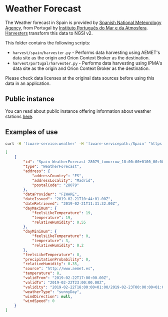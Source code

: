 # Weather Forecast

The Weather forecast in Spain is provided by 
[Spanish National Meteorology Agency](http://aemet.es), from Portugal by 
[Instituto Português do Mar e da Atmosfera](http://www.ipma.pt/pt). 
[Harvesters](./harvesters) transform this data to NGSI v2.

This folder contains the following scripts:
-   `harvest/spain/harvester.py` - Performs data harvesting using
    AEMET's data site as the origin and Orion Context Broker as the destination.
-   `harvest/portugal/harvester.py` - Performs data harvesting using
    IPMA's data site as the origin and Orion Context Broker as the destination.

Please check data licenses at the original data sources before using this data
in an application.

## Public instance

You can read about public instance offering information about weather stations [here](../../gsma.md).

## Examples of use

```bash
curl -H 'fiware-service:weather' -H 'fiware-servicepath:/Spain' "https://orion.lab.fiware.org/v2/entities?type=WeatherForecast&q=address.addressLocality:Madrid&options=keyValues&limit=1"
```

```json
[
    {
        "id": "Spain-WeatherForecast-28079_tomorrow_18:00:00+0100_00:00:00+0100",
        "type": "WeatherForecast",
        "address": {
            "addressCountry": "ES",
            "addressLocality": "Madrid",
            "postalCode": "28079"
        },
        "dataProvider": "FIWARE",
        "dateIssued": "2019-02-21T10:44:01.00Z",
        "dateRetrieved": "2019-02-21T11:31:32.00Z",
        "dayMaximum": {
            "feelsLikeTemperature": 19,
            "temperature": 19,
            "relativeHumidity": 0.55
        },
        "dayMinimum": {
            "feelsLikeTemperature": 0,
            "temperature": 3,
            "relativeHumidity": 0.2
        },
        "feelsLikeTemperature": 8,
        "precipitationProbability": 0,
        "relativeHumidity": 0.35,
        "source": "http://www.aemet.es",
        "temperature": 8,
        "validFrom": "2019-02-22T17:00:00.00Z",
        "validTo": "2019-02-22T23:00:00.00Z",
        "validity": "2019-02-22T18:00:00+01:00/2019-02-23T00:00:00+01:00",
        "weatherType": "sunnyDay",
        "windDirection": null,
        "windSpeed": 0
    }
]
```
